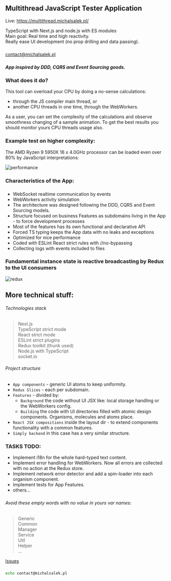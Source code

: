 ## Multithread JavaScript Tester Application

Live: https://multithread.michalsalek.pl/

TypeScript with Next.js and node.js with ES modules  
Main goal: Real time and high reactivity.  
Really ease UI development (no prop drilling and data passing).  

###                       

contact@michalsalek.pl

###                       

##### App inspired by DDD, CQRS and Event Sourcing goods.

###                                  

### What does it do?

This tool can overload your CPU by doing a no-sense calculations:
- through the JS compiler main thread, or
- another CPU threads in one time, through the WebWorkers.

As a user, you can set the complexity of the calculations and observe smoothness changing of a sample animation. 
To get the best results you should monitor yours CPU threads usage also.

###                             

### Example test on higher complexity:

The AMD Ryzen 9 5950X 16 x 4.0GHz processor can be loaded even over 80% by JavaScript interpretations:

![performance](https://michalsalek.pl/public_files/performance.png)

###                              

### Characteristics of the App:

###                              

- WebSocket realtime communication by events
- WebWorkers activity simulation
- The architecture was designed following the DDD, CQRS and Event Sourcing models.
- Structure focused on business Features as subdomains living in the App - to force development processes
- Most of the features has its own functional and declarative API
- Forced TS typing keeps the App data with no leaks and exceptions
- Optimized for nice performance 
- Coded with ESLint React strict rules with //no-bypassing
- Collecting logs with events included to files

###                         

### Fundamental instance state is reactive broadcasting by Redux to the UI consumers

![redux](https://michalsalek.pl/public_files/reduxdev.png)

###                        

## More technical stuff:

###### Technologies stack

> Next.js  
> TypeScript strict mode  
> React strict mode  
> ESLint strict plugins  
> Redux toolkit (thunk used)  
> Node.js with TypeScript  
> socket.io

###### Project structure

- `App components` - generic UI atoms to keep uniformity.
- `Redux Slices` - each per subdomain.
- `Features` - divided by:
    - `Background` the code without UI JSX like: local storage handling or the WebWorkers config.
    - `Building` the code with UI directories filled with atomic design components. Organisms, molecules and atoms
      place.
- `React JSX compositions` inside the layout dir - to extend components functionality with a common features.
- `Simply backend` in this case has a very similar structure.

###                                   

###                        

### TASKS TODO:

- Implement i18n for the whole hard-typed text content.
- Implement error handling for WebWorkers. Now all errors are collected with no action at the Redux store.
- Implement network error detector and add a spin-loader into each organism component.
- Implement tests for App Features.
- others...

###                                  

###         

###### Avoid these empty words with no value in yours var names:

> Generic  
> Common  
> Manager  
> Service   
> Util  
> Helper  
> ...

[Issues](https://github.com/MichalSalek/multithreading/issues)

###          

```sh
echo contact@michalsalek.pl
```
